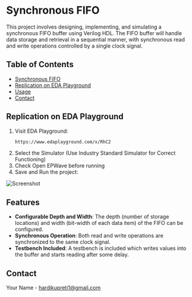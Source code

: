 # Synchronous FIFO

This project involves designing, implementing, and simulating a synchronous FIFO buffer using Verilog HDL. The FIFO buffer will handle data storage and retrieval in a sequential manner, with synchronous read and write operations controlled by a single clock signal.

## Table of Contents
- [Synchronous FIFO](#synchronous-fifo)
- [Replication on EDA Playground](#replication-on-eda-playground)
- [Usage](#usage)
- [Contact](#contact)

## Replication on EDA Playground

1. Visit EDA Playground:
    ```sh
    https://www.edaplayground.com/x/RhC2
    ```
2. Select the Simulator (Use Industry Standard Simulator for Correct Functioning)
3. Check Open EPWave before running
4. Save and Run the project:

![Screenshot]([hardikupreti/sync_fifo/blob/main/sync_FIFO_EDAPLAYGROUND.png])

## Features
- **Configurable Depth and Width**: The depth (number of storage locations) and width (bit-width of each data item) of the FIFO can be configured.
- **Synchronous Operation**: Both read and write operations are synchronized to the same clock signal.
- **Testbench Included**: A testbench is included which writes values into the buffer and starts reading after some delay.


## Contact
Your Name - [hardikupreti1@gmail.com](mailto:hardikupreti1@gmail.com)

